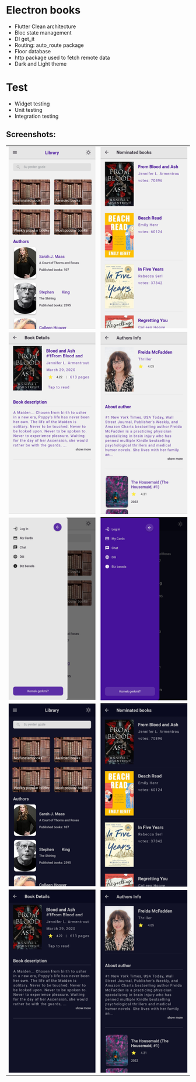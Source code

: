 # Electron books

 - Flutter Clean architecture
 - Bloc state management
 - DI get_it
 - Routing: auto_route package
 - Floor database
 - http package used to fetch remote data
 - Dark and Light theme

# Test  
  - Widget testing
  - Unit testing
  - Integration testing


## Screenshots:

<table>
  <tr>
    <td><img src="assets/images/light1.jpg" alt="Screenshot 1" width="300"></td>
    <td><img src="assets/images/light2.jpg" alt="Screenshot 2" width="300"></td>
  </tr>
  <tr>
    <td><img src="assets/images/light3.jpg" alt="Screenshot 3" width="300"></td>
    <td><img src="assets/images/light4.jpg" alt="Screenshot 4" width="300"></td>
  </tr>
  <tr>
    <td><img src="assets/images/light5.jpg" alt="Screenshot 5" width="300"></td>
    <td><img src="assets/images/dark5.jpg" alt="Screenshot 6" width="300"></td>
  </tr>
  <tr>
    <td><img src="assets/images/dark1.jpg" alt="Screenshot 7" width="300"></td>
    <td><img src="assets/images/dark2.jpg" alt="Screenshot 8" width="300"></td>
  </tr>
  <tr>
    <td><img src="assets/images/dark3.jpg" alt="Screenshot 9" width="300"></td>
    <td><img src="assets/images/dark4.jpg" alt="Screenshot 10" width="300"></td>
  </tr>
</table>
